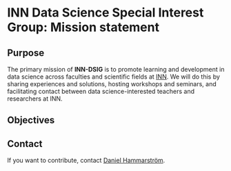 # INN Data Science Special Interest Group: Mission statement


## Purpose

The primary mission of **INN-DSIG** is to promote learning and development in data science across faculties and scientific fields at [INN](https://www.inn.no/). We will do this by sharing experiences and solutions, hosting workshops and seminars, and facilitating contact between data science-interested teachers and researchers at INN.

## Objectives





## Contact

If you want to contribute, contact [Daniel Hammarström](mailto:daniel.hammarstrom@inn.no).


